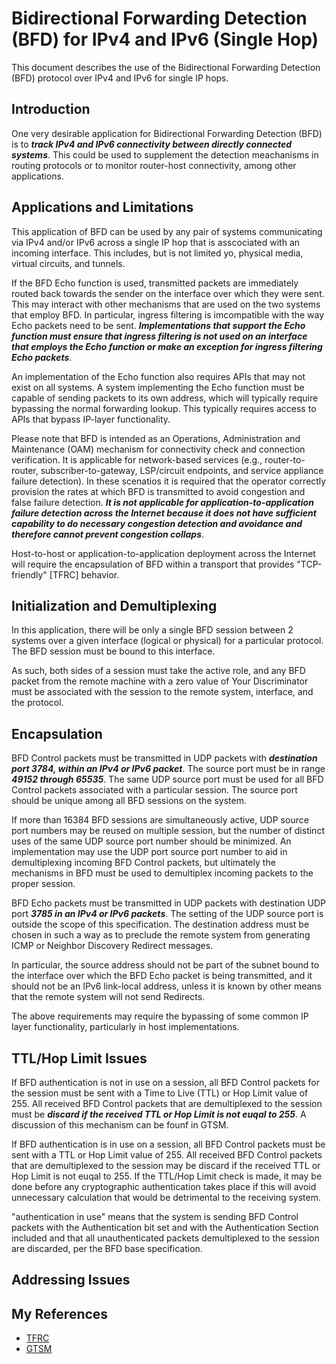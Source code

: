 # Bidirectional Forwarding Detection (BFD) for IPv4 and IPv6 (Single Hop)
  This document describes the use of the Bidirectional Forwarding Detection (BFD) protocol over IPv4 and IPv6 for single IP hops.
  
## Introduction
  One very desirable application for Bidirectional Forwarding Detection (BFD) is to **_track IPv4 and IPv6 connectivity between directly connected systems_**. This could be used to supplement the detection meachanisms in routing protocols or to monitor router-host connectivity, among other applications.
  
## Applications and Limitations
  This application of BFD can be used by any pair of systems communicating via IPv4 and/or IPv6 across a single IP hop that is asscociated with an incoming interface. This includes, but is not limited yo, physical media, virtual circuits, and tunnels.
  
  If the BFD Echo function is used, transmitted packets are immediately routed back towards the sender on the interface over which they were sent. This may interact with other mechanisms that are used on the two systems that employ BFD. In particular, ingress filtering is imcompatible with the way Echo packets need to be sent. **_Implementations that support the Echo function must ensure that ingress filtering is not used on an interface that employs the Echo function or make an exception for ingress filtering Echo packets_**.
  
  An implementation of the Echo function also requires APIs that may not exist on all systems. A system implementing the Echo function must be capable of sending packets to its own address, which will typically require bypassing the normal forwarding lookup. This typically requires access to APIs that bypass IP-layer functionality.
  
  Please note that BFD is intended as an Operations, Administration and Maintenance (OAM) mechanism for connectivity check and connection verification. It is applicable for network-based services (e.g., router-to-router, subscriber-to-gateway, LSP/circuit endpoints, and service appliance failure detection). In these scenatios it is required that the operator correctly provision the rates at which BFD is transmitted to avoid congestion and false failure detection. **_It is not applicable for application-to-application failure detection across the Internet because it does not have sufficient capability to do necessary congestion detection and avoidance and therefore cannot prevent congestion collaps_**. 
  
  Host-to-host or application-to-application deployment across the Internet will require the encapsulation of BFD within a transport that provides "TCP-friendly" [TFRC] behavior.
  
## Initialization and Demultiplexing 
  In this application, there will be only a single BFD session between 2 systems over a given interface (logical or physical) for a particular protocol. The BFD session must be bound to this interface.
  
  As such, both sides of a session must take the active role, and any BFD packet from the remote machine with a zero value of Your Discriminator must be associated with the session to the remote system, interface, and the protocol.
  
## Encapsulation
  BFD Control packets must be transmitted in UDP packets with **_destination port 3784, within an IPv4 or IPv6 packet_**. The source port must be in range **_49152 through 65535_**. The same UDP source port must be used for all BFD Control packets associated with a particular session. The source port should be unique among all BFD sessions on the system.
  
  If more than 16384 BFD sessions are simultaneously active, UDP source port numbers may be reused on multiple session, but the number of distinct uses of the same UDP source port number should be minimized. An implementation may use the UDP port source port number to aid in demultiplexing incoming BFD Control packets, but ultimately the mechanisms in BFD must be used to demultiplex incoming packets to the proper session.
  
  BFD Echo packets must be transmitted in UDP packets with destination UDP port **_3785 in an IPv4 or IPv6 packets_**. The setting of the UDP source port is outside the scope of this specification. The destination address must be chosen in such a way as to preclude the remote system from generating ICMP or Neighbor Discovery Redirect messages.
  
  In particular, the source address should not be part of the subnet bound to the interface over which the BFD Echo packet is being transmitted, and it should not be an IPv6 link-local address, unless it is known by other means that the remote system will not send Redirects.
  
  The above requirements may require the bypassing of some common IP layer functionality, particularly in host implementations.
  
## TTL/Hop Limit Issues
  If BFD authentication is not in use on a session, all BFD Control packets for the session must be sent with a Time to Live (TTL) or Hop Limit value of 255. All received BFD Control packets that are demultiplexed to the session must be **_discard if the received TTL or Hop Limit is not euqal to 255_**.  A discussion of this mechanism can be founf in GTSM.
  
  If BFD authentication is in use on a session, all BFD Control packets must be sent with a TTL or Hop Limit value of 255. All received BFD Control packets that are demultiplexed to the session may be discard if the received TTL or Hop Limit is not euqal to 255. If the TTL/Hop Limit check is made, it may be done before any cryptographic authentication takes place if this will avoid unnecessary calculation that would be detrimental to the receiving system.
  
  "authentication in use" means that the system is sending BFD Control packets with the Authentication bit set and with the Authentication Section included and that all unauthenticated packets demultiplexed to the session are discarded, per the BFD base specification.
  
## Addressing Issues  
  
  
  
  
  
  
  
  
  
  
  
  
  
  
  
## My References
  * [TFRC](https://baike.baidu.com/item/TFRC/6527816?fr=aladdin)
  * [GTSM](https://tools.ietf.org/pdf/rfc5082.pdf)
